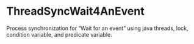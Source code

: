 # ThreadSyncWait4AnEvent
Process synchronization for “Wait for an event” using java threads, lock, condition variable, and predicate variable.
